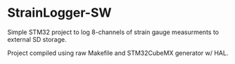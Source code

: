 # StrainLogger-SW
Simple STM32 project to log 8-channels of strain gauge measurments to external SD storage.

Project compiled using raw Makefile and STM32CubeMX generator w/ HAL.

